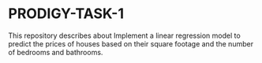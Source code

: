# PRODIGY-TASK-1
This repository describes about Implement a linear regression model to predict the prices of houses based on their square footage and the number of bedrooms and bathrooms.
